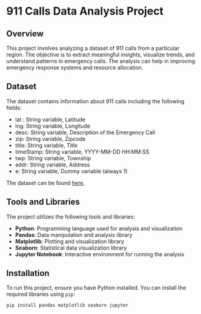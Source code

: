 # 911 Calls Data Analysis Project

## Overview

This project involves analyzing a dataset of 911 calls from a particular region. The objective is to extract meaningful insights, visualize trends, and understand patterns in emergency calls. The analysis can help in improving emergency response systems and resource allocation.

## Dataset

The dataset contains information about 911 calls including the following fields:

- lat : String variable, Latitude
- lng: String variable, Longitude
- desc: String variable, Description of the Emergency Call
- zip: String variable, Zipcode
- title: String variable, Title
- timeStamp: String variable, YYYY-MM-DD HH:MM:SS
- twp: String variable, Township
- addr: String variable, Address
- e: String variable, Dummy variable (always 1)

The dataset can be found [here](https://www.kaggle.com/datasets/mchirico/montcoalert/data).


## Tools and Libraries

The project utilizes the following tools and libraries:

- **Python**: Programming language used for analysis and visualization
- **Pandas**: Data manipulation and analysis library
- **Matplotlib**: Plotting and visualization library
- **Seaborn**: Statistical data visualization library
- **Jupyter Notebook**: Interactive environment for running the analysis

## Installation

To run this project, ensure you have Python installed. You can install the required libraries using `pip`:

```bash
pip install pandas matplotlib seaborn jupyter
